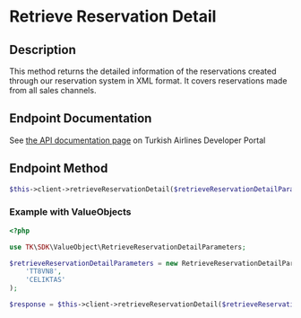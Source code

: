 # Retrieve Reservation Detail

## Description

This method returns the detailed information of the reservations created through our reservation system in XML format. It covers reservations made from all sales channels.
 
## Endpoint Documentation

See [the API documentation page](https://developer.turkishairlines.com/documentation/retrieveReservationDetail) on Turkish Airlines Developer Portal

## Endpoint Method

```php
$this->client->retrieveReservationDetail($retrieveReservationDetailParameters);

```

### Example with ValueObjects

```php
<?php

use TK\SDK\ValueObject\RetrieveReservationDetailParameters;

$retrieveReservationDetailParameters = new RetrieveReservationDetailParameters(
	'TT8VN8',
	'CELIKTAS'
);

$response = $this->client->retrieveReservationDetail($retrieveReservationDetailParameters);

```